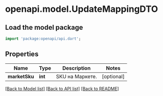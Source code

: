 # openapi.model.UpdateMappingDTO

## Load the model package
```dart
import 'package:openapi/api.dart';
```

## Properties
Name | Type | Description | Notes
------------ | ------------- | ------------- | -------------
**marketSku** | **int** | SKU на Маркете. | [optional] 

[[Back to Model list]](../README.md#documentation-for-models) [[Back to API list]](../README.md#documentation-for-api-endpoints) [[Back to README]](../README.md)


